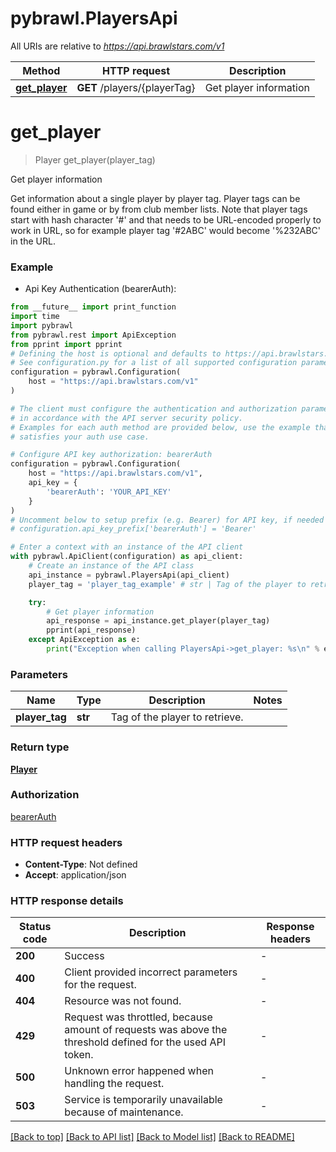 # pybrawl.PlayersApi

All URIs are relative to *https://api.brawlstars.com/v1*

Method | HTTP request | Description
------------- | ------------- | -------------
[**get_player**](PlayersApi.md#get_player) | **GET** /players/{playerTag} | Get player information


# **get_player**
> Player get_player(player_tag)

Get player information

Get information about a single player by player tag. Player tags can be found either in game or by from club member lists. Note that player tags start with hash character '#' and that needs to be URL-encoded properly to work in URL, so for example player tag '#2ABC' would become '%232ABC' in the URL. 

### Example

* Api Key Authentication (bearerAuth):
```python
from __future__ import print_function
import time
import pybrawl
from pybrawl.rest import ApiException
from pprint import pprint
# Defining the host is optional and defaults to https://api.brawlstars.com/v1
# See configuration.py for a list of all supported configuration parameters.
configuration = pybrawl.Configuration(
    host = "https://api.brawlstars.com/v1"
)

# The client must configure the authentication and authorization parameters
# in accordance with the API server security policy.
# Examples for each auth method are provided below, use the example that
# satisfies your auth use case.

# Configure API key authorization: bearerAuth
configuration = pybrawl.Configuration(
    host = "https://api.brawlstars.com/v1",
    api_key = {
        'bearerAuth': 'YOUR_API_KEY'
    }
)
# Uncomment below to setup prefix (e.g. Bearer) for API key, if needed
# configuration.api_key_prefix['bearerAuth'] = 'Bearer'

# Enter a context with an instance of the API client
with pybrawl.ApiClient(configuration) as api_client:
    # Create an instance of the API class
    api_instance = pybrawl.PlayersApi(api_client)
    player_tag = 'player_tag_example' # str | Tag of the player to retrieve.

    try:
        # Get player information
        api_response = api_instance.get_player(player_tag)
        pprint(api_response)
    except ApiException as e:
        print("Exception when calling PlayersApi->get_player: %s\n" % e)
```

### Parameters

Name | Type | Description  | Notes
------------- | ------------- | ------------- | -------------
 **player_tag** | **str**| Tag of the player to retrieve. | 

### Return type

[**Player**](Player.md)

### Authorization

[bearerAuth](../README.md#bearerAuth)

### HTTP request headers

 - **Content-Type**: Not defined
 - **Accept**: application/json

### HTTP response details
| Status code | Description | Response headers |
|-------------|-------------|------------------|
**200** | Success |  -  |
**400** | Client provided incorrect parameters for the request. |  -  |
**404** | Resource was not found. |  -  |
**429** | Request was throttled, because amount of requests was above the threshold defined for the used API token.  |  -  |
**500** | Unknown error happened when handling the request.  |  -  |
**503** | Service is temporarily unavailable because of maintenance.  |  -  |

[[Back to top]](#) [[Back to API list]](../README.md#documentation-for-api-endpoints) [[Back to Model list]](../README.md#documentation-for-models) [[Back to README]](../README.md)

